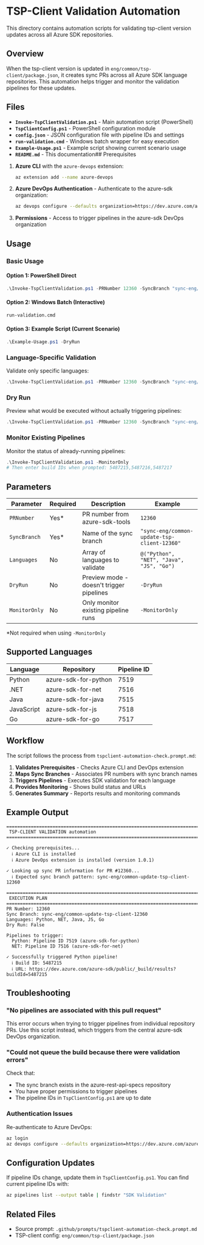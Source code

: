 # TSP-Client Validation Automation

This directory contains automation scripts for validating tsp-client version updates across all Azure SDK repositories.

## Overview

When the tsp-client version is updated in `eng/common/tsp-client/package.json`, it creates sync PRs across all Azure SDK language repositories. This automation helps trigger and monitor the validation pipelines for these updates.

## Files

- **`Invoke-TspClientValidation.ps1`** - Main automation script (PowerShell)
- **`TspClientConfig.ps1`** - PowerShell configuration module
- **`config.json`** - JSON configuration file with pipeline IDs and settings
- **`run-validation.cmd`** - Windows batch wrapper for easy execution
- **`Example-Usage.ps1`** - Example script showing current scenario usage
- **`README.md`** - This documentation## Prerequisites

1. **Azure CLI** with the `azure-devops` extension:

   ```bash
   az extension add --name azure-devops
   ```

2. **Azure DevOps Authentication** - Authenticate to the azure-sdk organization:

   ```bash
   az devops configure --defaults organization=https://dev.azure.com/azure-sdk
   ```

3. **Permissions** - Access to trigger pipelines in the azure-sdk DevOps organization

## Usage

### Basic Usage

#### Option 1: PowerShell Direct

```powershell
.\Invoke-TspClientValidation.ps1 -PRNumber 12360 -SyncBranch "sync-eng/common-update-tsp-client-12360"
```

#### Option 2: Windows Batch (Interactive)

```cmd
run-validation.cmd
```

#### Option 3: Example Script (Current Scenario)

```powershell
.\Example-Usage.ps1 -DryRun
```

### Language-Specific Validation

Validate only specific languages:

```powershell
.\Invoke-TspClientValidation.ps1 -PRNumber 12360 -SyncBranch "sync-eng/common-update-tsp-client-12360" -Languages @("Python", "NET")
```

### Dry Run

Preview what would be executed without actually triggering pipelines:

```powershell
.\Invoke-TspClientValidation.ps1 -PRNumber 12360 -SyncBranch "sync-eng/common-update-tsp-client-12360" -DryRun
```

### Monitor Existing Pipelines

Monitor the status of already-running pipelines:

```powershell
.\Invoke-TspClientValidation.ps1 -MonitorOnly
# Then enter build IDs when prompted: 5487215,5487216,5487217
```

## Parameters

| Parameter     | Required | Description                              | Example                                     |
| ------------- | -------- | ---------------------------------------- | ------------------------------------------- |
| `PRNumber`    | Yes\*    | PR number from azure-sdk-tools           | `12360`                                     |
| `SyncBranch`  | Yes\*    | Name of the sync branch                  | `"sync-eng/common-update-tsp-client-12360"` |
| `Languages`   | No       | Array of languages to validate           | `@("Python", "NET", "Java", "JS", "Go")`    |
| `DryRun`      | No       | Preview mode - doesn't trigger pipelines | `-DryRun`                                   |
| `MonitorOnly` | No       | Only monitor existing pipeline runs      | `-MonitorOnly`                              |

\*Not required when using `-MonitorOnly`

## Supported Languages

| Language   | Repository           | Pipeline ID |
| ---------- | -------------------- | ----------- |
| Python     | azure-sdk-for-python | 7519        |
| .NET       | azure-sdk-for-net    | 7516        |
| Java       | azure-sdk-for-java   | 7515        |
| JavaScript | azure-sdk-for-js     | 7518        |
| Go         | azure-sdk-for-go     | 7517        |

## Workflow

The script follows the process from `tspclient-automation-check.prompt.md`:

1. **Validates Prerequisites** - Checks Azure CLI and DevOps extension
2. **Maps Sync Branches** - Associates PR numbers with sync branch names
3. **Triggers Pipelines** - Executes SDK validation for each language
4. **Provides Monitoring** - Shows build status and URLs
5. **Generates Summary** - Reports results and monitoring commands

## Example Output

```
================================================================================
 TSP-CLIENT VALIDATION automation
================================================================================

✓ Checking prerequisites...
  ℹ Azure CLI is installed
  ℹ Azure DevOps extension is installed (version 1.0.1)

✓ Looking up sync PR information for PR #12360...
  ℹ Expected sync branch pattern: sync-eng/common-update-tsp-client-12360

================================================================================
 EXECUTION PLAN
================================================================================
PR Number: 12360
Sync Branch: sync-eng/common-update-tsp-client-12360
Languages: Python, NET, Java, JS, Go
Dry Run: False

Pipelines to trigger:
  Python: Pipeline ID 7519 (azure-sdk-for-python)
  NET: Pipeline ID 7516 (azure-sdk-for-net)

✓ Successfully triggered Python pipeline!
  ℹ Build ID: 5487215
  ℹ URL: https://dev.azure.com/azure-sdk/public/_build/results?buildId=5487215
```

## Troubleshooting

### "No pipelines are associated with this pull request"

This error occurs when trying to trigger pipelines from individual repository PRs. Use this script instead, which triggers from the central azure-sdk DevOps organization.

### "Could not queue the build because there were validation errors"

Check that:

- The sync branch exists in the azure-rest-api-specs repository
- You have proper permissions to trigger pipelines
- The pipeline IDs in `TspClientConfig.ps1` are up to date

### Authentication Issues

Re-authenticate to Azure DevOps:

```bash
az login
az devops configure --defaults organization=https://dev.azure.com/azure-sdk
```

## Configuration Updates

If pipeline IDs change, update them in `TspClientConfig.ps1`. You can find current pipeline IDs with:

```bash
az pipelines list --output table | findstr "SDK Validation"
```

## Related Files

- Source prompt: `.github/prompts/tspclient-automation-check.prompt.md`
- TSP-client config: `eng/common/tsp-client/package.json`

